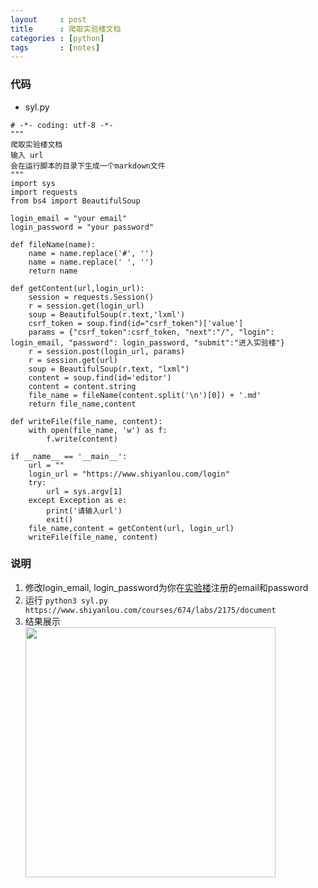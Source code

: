 ```yaml
---
layout     : post
title      : 爬取实验楼文档
categories : [python]
tags       : [notes]
---
```


### 代码
- syl.py

```
# -*- coding: utf-8 -*-
"""
爬取实验楼文档
输入 url
会在运行脚本的目录下生成一个markdown文件
"""
import sys
import requests 
from bs4 import BeautifulSoup

login_email = "your email"
login_password = "your password"

def fileName(name):
    name = name.replace('#', '')
    name = name.replace(' ', '')
    return name

def getContent(url,login_url):
    session = requests.Session()
    r = session.get(login_url)
    soup = BeautifulSoup(r.text,'lxml')
    csrf_token = soup.find(id="csrf_token")['value']
    params = {"csrf_token":csrf_token, "next":"/", "login": login_email, "password": login_password, "submit":"进入实验楼"}
    r = session.post(login_url, params)
    r = session.get(url)
    soup = BeautifulSoup(r.text, "lxml")
    content = soup.find(id='editor')
    content = content.string
    file_name = fileName(content.split('\n')[0]) + '.md'
    return file_name,content

def writeFile(file_name, content):
    with open(file_name, 'w') as f:
        f.write(content)

if __name__ == '__main__':
    url = ""
    login_url = "https://www.shiyanlou.com/login"
    try:
        url = sys.argv[1]
    except Exception as e:
        print('请输入url')
        exit()
    file_name,content = getContent(url, login_url)
    writeFile(file_name, content)
```

### 说明
1. 修改login_email, login_password为你在[实验楼](https://www.shiyanlou.com)注册的email和password
2. 运行 `python3 syl.py https://www.shiyanlou.com/courses/674/labs/2175/document`
3. 结果展示
<br><img src="http://7xqql4.com1.z0.glb.clouddn.com/03dd0a03b2903bfa372b5232bf3a0f9c.png" width="400"><br>

